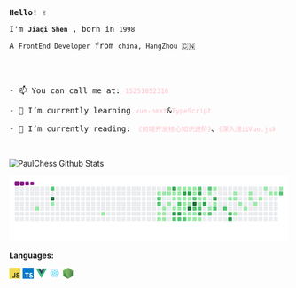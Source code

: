 <p>
  <div align="left">
    <samp>
      <p><b>Hello! ✌</b></p>
      <p>I'm <code><b>Jiaqi Shen</b></code> , born in <code>1998</code></p>
      <p>A <code>FrontEnd Developer</code> from <code>china, HangZhou </code>🇨🇳</p>
    </samp>
  </div>
  <br><br>
  <div align="left">
    <samp>
      <p>- 📫 You can call me at: <code style="color: pink;">15251852316</code></p>
      <p>- 🌱 I’m currently learning <code style="color: pink;">vue-next</code>&<code style="color: pink;">TypeScript</code></p>
      <p>- 🔭 I’m currently reading: <code style="color: pink;">《前端开发核心知识进阶》</code>、<code style="color: pink;">《深入浅出Vue.js》</code></p>
    </samp>
  </div>
</p>

<br>

![PaulChess Github Stats](https://github-readme-stats.vercel.app/api?username=PaulChess&show_icons=true&theme=radical)

![github contribution grid snake animation](https://github.com/PaulChess/paulChess/blob/output/github-snake.gif?raw=true)

**Languages:**  

<code><img height="20" src="https://raw.githubusercontent.com/github/explore/80688e429a7d4ef2fca1e82350fe8e3517d3494d/topics/javascript/javascript.png"></code>
<code><img height="20" src="https://raw.githubusercontent.com/github/explore/80688e429a7d4ef2fca1e82350fe8e3517d3494d/topics/typescript/typescript.png"></code>
<code><img height="20" src="https://raw.githubusercontent.com/github/explore/80688e429a7d4ef2fca1e82350fe8e3517d3494d/topics/vue/vue.png"></code>
<code><img height="20" src="https://raw.githubusercontent.com/github/explore/80688e429a7d4ef2fca1e82350fe8e3517d3494d/topics/react/react.png"></code>
<code><img height="20" src="https://raw.githubusercontent.com/github/explore/80688e429a7d4ef2fca1e82350fe8e3517d3494d/topics/nodejs/nodejs.png"></code>

<!--
**PaulChess/paulChess** is a ✨ _special_ ✨ repository because its `README.md` (this file) appears on your GitHub profile.

Here are some ideas to get you started:

- 🔭 I’m currently working on ...
- 🌱 I’m currently learning ...
- 👯 I’m looking to collaborate on ...
- 🤔 I’m looking for help with ...
- 💬 Ask me about ...
- 📫 How to reach me: ...
- 😄 Pronouns: ...
- ⚡ Fun fact: ...
-->
